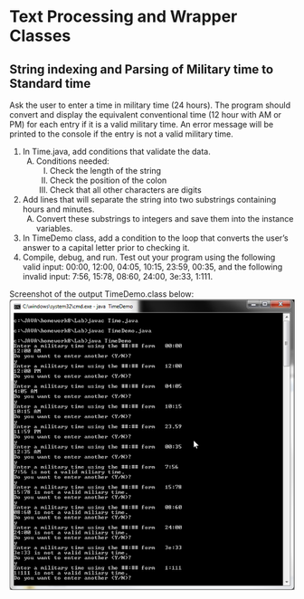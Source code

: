 <H1>Text Processing and Wrapper Classes</H1>
<h2>String indexing and Parsing of Military time to Standard time</H2>
Ask the user to enter a time in military time (24 hours).
The program should convert and display the equivalent conventional time (12 hour with AM or PM) for
each entry if it is a valid military time.
An error message will be printed to the console if the entry is not a valid military time.

<OL>
  <LI>In Time.java, add conditions that validate the data.
  <OL TYPE="A">
    <LI>Conditions needed:
    <OL TYPE="I">
      <LI> Check the length of the string
      <LI> Check the position of the colon
      <LI> Check that all other characters are digits
    </OL>
  </OL>
  <LI>Add lines that will separate the string into two substrings containing hours and minutes.
    <OL TYPE="A">
      <LI> Convert these substrings to integers and save them into the instance variables.
    </OL>
  <LI> In TimeDemo class, add a condition to the loop that converts the user’s answer to a capital
letter prior to checking it.
  <LI> Compile, debug, and run. Test out your program using the following valid input: 00:00, 12:00,
04:05, 10:15, 23:59, 00:35, and the following invalid input: 7:56, 15:78, 08:60, 24:00, 3e:33,
1:111.
</OL>
Screenshot of the output TimeDemo.class below:
<img src="https://github.com/rgonzalez214/COSC1437/blob/master/Text-Processing-and-Wrapper-Classes/TimeDemo/ApplicationFrameHost_6ItytBBqs2.png"></img>
